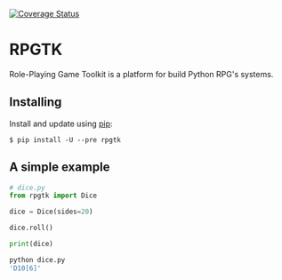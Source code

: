 [![Coverage Status](https://coveralls.io/repos/github/is-gabs/rpgtk/badge.svg)](https://coveralls.io/github/is-gabs/rpgtk)

# RPGTK 

Role-Playing Game Toolkit is a platform for build Python RPG's systems.

## Installing
Install and update using [pip](https://pypi.org/project/rpgtk/):
```
$ pip install -U --pre rpgtk
```

## A simple example
```python
# dice.py
from rpgtk import Dice

dice = Dice(sides=20)

dice.roll()

print(dice)
```
```bash
python dice.py
'D10[6]'
```